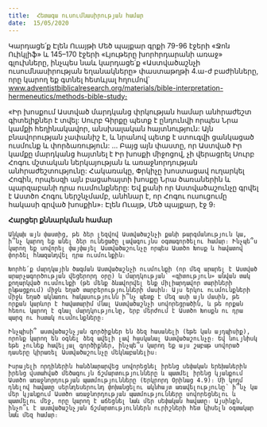 ```yaml
---
title:  Հետագա ուսումնասիրության համար
date:  15/05/2020
---
```


Կարդացե՛ք Էլեն Ուայթի Մեծ պայքար գրքի 79-96 էջերի «Ջոն Ուիկլիֆ» և 145–170 էջերի «Լյութերը խորհրդարանի առաջ» գլուխները, ինչպես նաև կարդացե՛ք «Աստվածաշնչի ուսումնասիրության եղանակները» փաստաթղթի 4.ա-ժ բաժինները, որը կարող եք գտնել հետևյալ հղումով՝ www.adventistbiblicalresearch.org/materials/bible-interpretation-hermeneutics/methods-bible-study։

«Իր խոսքում Աստված մարդկանց փրկության համար անհրաժեշտ գիտելիքներ է տվել: Սուրբ Գիրքը պետք է ընդունվի որպես Նրա կամքի հեղինակավոր, անսխալական հայտնություն: Այն բնավորության չափանիշ է, և նրանով պետք է ստուգվի ցանկացած ուսմունք և փորձառություն: … Բայց այն փաստը, որ Աստված Իր կամքը մարդկանց հայտնել է Իր խոսքի միջոցով, չի վերացրել Սուրբ Հոգու մշտական ներկայության և առաջնորդության անհրաժեշտությունը: Հակառակը, Փրկիչը խոստացավ ուղարկել Հոգին, որպեսզի այն բացահայտի խոսքը Նրա ծառաներին և պարզաբանի դրա ուսմունքները: Եվ քանի որ Աստվածաշունչը գրվել է Աստծո Հոգու ներշնչմամբ, անհնար է, որ Հոգու ուսուցումը հակասի գրված խոսքին»։ Էլեն Ուայթ, Մեծ պայքար, էջ 9։

**Հարցեր քննարկման համար**

`Անկախ այն փաստից, թե ձեր լեզվով Աստվածաշնչի քանի թարգմանություն կա, ի՞նչ կարող եք անել ձեր ունեցածը լավագույնս օգտագործելու համար։ Ինչպե՞ս կարող եք սովորել փայփայել Աստվածաշունչը որպես Աստծո Խոսք և հավատով փորձել հնազանդվել դրա ուսմունքին։`

`Խորհե՛ք մարդկային ծագման Աստվածաշնչի ուսմունքի (որ մեզ արարել է Աստված արարչագործության վեցերորդ օրը) և մարդկության՝ «գիտություն» անվան տակ քողարկված ուսմունքի (թե մենք ձևավորվել ենք միլիարդավոր տարիների ընթացքում) միջև եղած տարբերությունների մասին։ Այս երկու ուսմունքների միջև եղած ակնառու հակասությունն ի՞նչ պետք է մեզ ասի այն մասին, թե որքան կարևոր է հավատարիմ մնալ Աստվածաշնչի սովորեցրածին, և թե որքան հեռու կարող է գնալ մարդկությունը, երբ մերժում է Աստծո Խոսքն ու դրա պարզ ու հստակ ուսմունքները։`

`Ինչպիսի՞ աստվածաշնչյան գործիքներ են ձեզ հասանելի (եթե կան այդպիսիք), որոնք կարող են օգնել ձեզ ավելի լավ հասկանալ Աստվածաշունչը։ Եվ նույնիսկ եթե չունեք հավելյալ գործիքներ, ինչպե՞ս կարող եք այս շաբաթ սովորած դասերը կիրառել Աստվածաշունչը մեկնաբանելիս։`

`Իսրայելի որդիներին հանձնարարվեց սովորեցնել իրենց սեփական երեխաներին իրենց վստահված մեծագույն ճշմարտությունները և պատմել իրենց կյանքում Աստծո առաջնորդության պատմությունները (Երկրորդ Օրինաց 4.9)։ Մի կողմ դնելով հավատը սերնդեսերունդ փոխանցելու ակնհայտ առավելությունը՝ ի՞նչ կա մեր կյանքում Աստծո առաջնորդության պատմությունները սովորեցնելու և պատմելու մեջ, որը կարող է աճեցնել նաև մեր սեփական հավատը։ Այսինքն, ինչո՞ւ է աստվածաշնչյան ճշմարտություններն ուրիշների հետ կիսելն օգտակար նաև մեզ համար։`
